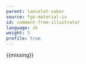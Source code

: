 ```yaml
---
parent: lancelot-saber
source: fgo-material-iv
id: comment-from-illustrator
language: zh
weight: 5
profile: true
---
```


{{missing}}
